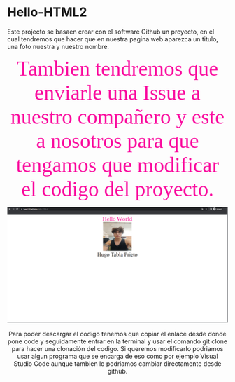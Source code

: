# Hello-HTML2
Este projecto se basaen crear con el software Github un proyecto, en el cual tendremos que hacer que en nuestra pagina web aparezca un titulo, una foto nuestra y nuestro nombre. 
<print><center><font color="fa0fa0" size="20" face="georgia">Tambien tendremos que enviarle una Issue a nuestro compañero y este a nosotros para que tengamos que modificar el codigo del proyecto.</font><center></print>  

![image](Pagina.PNG)

Para poder descargar el codigo tenemos que copiar el enlace desde donde pone code y seguidamente entrar en la terminal y usar el comando git clone para hacer una clonación del codigo.
Si queremos modificarlo podriamos usar algun programa que se encarga de eso como por ejemplo Visual Studio Code aunque tambien lo podriamos cambiar directamente desde github.

